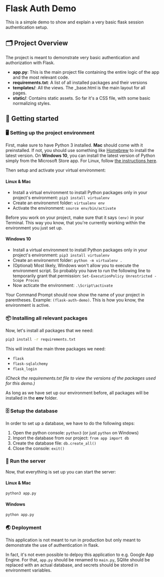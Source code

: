 # Flask Auth Demo

This is a simple demo to show and explain a very basic flask session authentication setup.

## 🗂 Project Overview

The project is meant to demonstrate very basic authentication and authorization with Flask.

* **app.py**: This is the main project file containing the entire logic of the app and the most relevant code.
* **requirements.txt**: A list of all installed packages and their versions
* **templates/**: All the views. The _base.html is the main layout for all pages.
* **static/**: Contains static assets. So far it's a CSS file, with some basic normalizing styles.

## 🚀 Getting started

### 🖥 Setting up the project environment

First, make sure to have Python 3 installed. **Mac** should come with it preinstalled. If not, you should use something like [Homebrew](https://brew.sh/) to install the latest version. On **Windows 10**, you can install the latest version of Python simply from the Microsoft Store app. For Linux, follow [the instructions here](https://docs.python-guide.org/starting/install3/linux/).

Then setup and activate your virtual environment: 

#### Linux & Mac

* Install a virtual environment to install Python packages only in your project's environment: `pip3 install virtualenv`
* Create an environemnt folder: `virtualenv env`
* Activate the environment: `source env/bin/activate`

Before you work on your project, make sure that it says `(env)` in your Terminal. This way you know, that you're currently working within the environment you just set up.

#### Windows 10

* Install a virtual environment to install Python packages only in your project's environment: `pip3 install virtualenv`
* Create an environemnt folder: `python -m virtualenv .`
* (Optional) Most likely, Windows won't allow you to execute the environment script. So probably you have to run the following line to temporarily grant that permission: `Set-ExecutionPolicy Unrestricted -Scope Proces`
* Now acticate the environment: `.\Script\activate`

Your Command Prompt should now show the name of your project in parentheses. Example: `(flask-auth-demo)`. This is how you know, the environment is active.

### 📦 Installing all relevant packages

Now, let's install all packages that we need: 

```sh
pip3 install -r requirements.txt
```

This will install the main three packages we need:

* `flask`
* `flask-sqlalchemy`
* `flask_login`

_(Check the requirements.txt file to view the versions of the packages used for this demo.)_

As long as we have set up our environment before, all packages will be installed in the **env** folder.

### 🗄 Setup the database

In order to set up a database, we have to do the following steps:

1. Open the python console: `python3` (or just `python` on Windows)
2. Import the database from our project: `from app import db`
3. Create the database file: `db.create_all()`
4. Close the console: `exit()`

### 🧨 Run the server

Now, that everything is set up you can start the server:

#### Linux & Mac

```sh
python3 app.py
```

#### Windows

```sh
python app.py
```

### 🌏 Deployment

This application is not meant to run in production but only meant to demonstrate the use of authentication in flask. 

In fact, it's not even possible to delpoy this application to e.g. Google App Engine. For that, `app.py` should be renamed to `main.py`, SQlite should be replaced with an actual database, and secrets should be stored in environment variables.